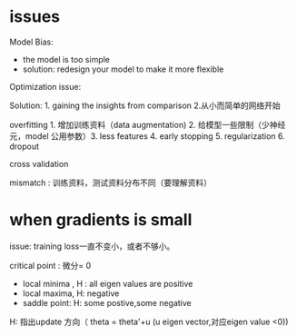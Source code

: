 # issues
Model Bias: 
+ the model is too simple
+ solution: redesign your model to make it more flexible

Optimization issue:

Solution: 1.  gaining the insights from comparison 2.从小而简单的网络开始

overfitting 1. 增加训练资料（data augmentation) 2. 给模型一些限制（少神经元，model 公用参数）3. less features 4. early stopping 5. regularization 6. dropout

cross validation

mismatch : 训练资料，测试资料分布不同（要理解资料）

# when gradients is small

issue: training loss一直不变小，或者不够小。

critical point : 微分= 0
+ local minima , H : all eigen values are positive
+ local maxima, H: negative
+ saddle point: H: some postive,some negative
 
 H: 指出update 方向（ theta = theta'+u (u eigen vector,对应eigen value <0))
 
 
